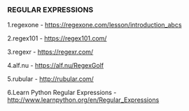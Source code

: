 ### REGULAR EXPRESSIONS 

1.regexone - https://regexone.com/lesson/introduction_abcs

2.regex101 - https://regex101.com/

3.regexr - https://regexr.com/

4.alf.nu -  https://alf.nu/RegexGolf

5.rubular - http://rubular.com/

6.Learn Python Regular Expressions - http://www.learnpython.org/en/Regular_Expressions


